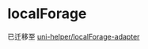 # localForage
已迁移至 [uni-helper/localForage-adapter](https://github.com/uni-helper/localForage-adapter)
